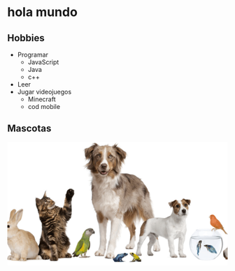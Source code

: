 # hola mundo 

## Hobbies

- Programar
    - JavaScript
    - Java
    - c++
- Leer
- Jugar videojuegos
    - Minecraft
    - cod mobile

## Mascotas 
![mascotas](mascotas.gif)